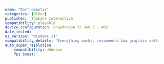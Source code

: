 ```yaml
---
name: "Dorfromantik"
categories: [Other]
publisher:  Toukana Interactive
compatibility: playable
device_configuration: Snapdragon 7c Gen 2 - 4GB
date_tested: 
os_version: "Windows 11"
compatibility_details: "Everything works, recommends Low graphics settings"
auto_super_resolution:
    compatibility: Unknown
    fps boost: 
---
```

